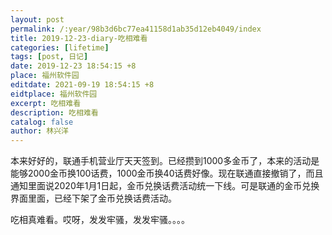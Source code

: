 ```yaml
---
layout: post
permalink: /:year/98b3d6bc77ea41158d1ab35d12eb4049/index
title: 2019-12-23-diary-吃相难看
categories: [lifetime]
tags: [post, 日记]
date: 2019-12-23 18:54:15 +8
place: 福州软件园
editdate: 2021-09-19 18:54:15 +8
eidtplace: 福州软件园
excerpt: 吃相难看
description: 吃相难看
catalog: false
author: 林兴洋
---
```



本来好好的，联通手机营业厅天天签到。已经攒到1000多金币了，本来的活动是能够2000金币换100话费，1000金币换40话费好像。现在联通直接撤销了，而且通知里面说2020年1月1日起，金币兑换话费活动统一下线。可是联通的金币兑换界面里面，已经下架了金币兑换话费活动。

吃相真难看。哎呀，发发牢骚，发发牢骚。。。。

